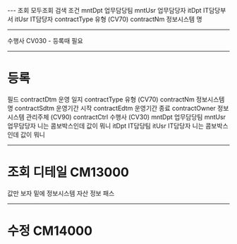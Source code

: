 --- 조회 모두조회
검색 조건
mntDpt 업무담당팀
mntUsr 업무담당자
itDpt IT담당부서
itUsr IT담당자
contractType 유형 (CV70)
contractNm 정보시스템 명

----
수행사 CV030 - 등록때 필요
****
# 등록

필드
contractDtm 운영 일지
contractType 유형 (CV70)
contractNm 정보시스템 명
contractSdtm 운영기간 시작
contractEdtm 운영기간 종료
contractOwner 정보시스템 관리주체 (CV90)
contractCtrl 수행사 (CV30)
mntDpt 업무담당팀
mntUsr 업무담당자 니는 콤보박스인데 값이 뭐니
itDpt IT담당팀
itUsr IT담당자 니는 콤보박스인데 값이 뭐니

--- 
# 조회 디테일 CM13000
값만 보자 밑에 정보시스템 자산 정보 패스

---
# 수정 CM14000